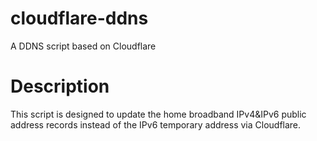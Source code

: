 # cloudflare-ddns
A DDNS script based on Cloudflare
# Description
This script is designed to update the home broadband IPv4&IPv6 public address records instead of the IPv6 temporary address via Cloudflare.
